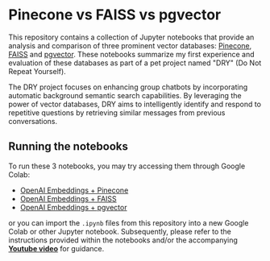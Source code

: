 # Pinecone vs FAISS vs pgvector #

This repository contains a collection of Jupyter notebooks that provide an analysis and comparison of three prominent vector databases: [Pinecone](https://www.pinecone.io/), [FAISS](https://github.com/facebookresearch/faiss) and [pgvector](https://github.com/pgvector/pgvector). These notebooks summarize my first experience and evaluation of these databases as part of a pet project named "DRY" (Do Not Repeat Yourself).

The DRY project focuses on enhancing group chatbots by incorporating automatic background semantic search capabilities. By leveraging the power of vector databases, DRY aims to intelligently identify and respond to repetitive questions by retrieving similar messages from previous conversations.

## Running the notebooks ##
To run these 3 notebooks, you may try accessing them through Google Colab:
- [OpenAI Embeddings + Pinecone](https://colab.research.google.com/drive/1ZYH9pU3wyjGSY1ZcZQoJTy7HNyKh0RBa?usp=sharing)
- [OpenAI Embeddings + FAISS](https://colab.research.google.com/drive/18pUNh5hTF9StudBqiBUmvcBFCuKf7B2W?usp=sharing)
- [OpenAI Embeddings + pgvector](https://colab.research.google.com/drive/1JhkfTCxuN46HT-lX3F6Ej6H19x4lgAEI?usp=sharing)

or you can import the `.ipynb` files from this repository into a new Google Colab or other Jupyter notebook. Subsequently, please refer to the instructions provided within the notebooks and/or the accompanying [__Youtube video__](https://youtu.be/y32vbJkabCw) for guidance.